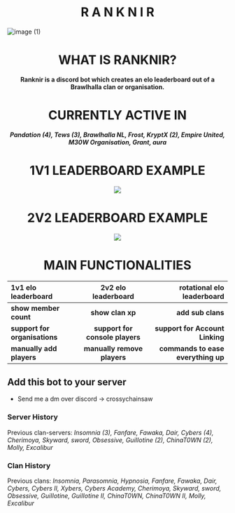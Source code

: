 <h1 align="center"><b>R A N K N I R</b></h1>

![image (1)](https://github.com/CrossyChainsaw/Ranknir/assets/74303221/9977583d-9edb-4ca8-b50d-5d7f1def4733)

<h1 align="center"><b>WHAT IS RANKNIR?</b></h1>
<p align="center"><b>Ranknir is a discord bot which creates an elo leaderboard out of a Brawlhalla clan or organisation.</b></p>


<h1 align="center";size="500px"><b>CURRENTLY ACTIVE IN</b></h1>
<p align="center"><b><i>Pandation (4), Tews (3), Brawlhalla NL, Frost, KryptX (2), Empire United, M30W Organisation, Grant, aura</i></b></p>


<h1 align="center";size="500px"><b>1V1 LEADERBOARD EXAMPLE</b></h1>

<p align="center">
  <img src="https://github.com/CrossyChainsaw/Ranknir/assets/74303221/96634680-4f3d-4899-8d04-05d279352de5" />
</p>

<h1 align="center";size="500px"><b>2V2 LEADERBOARD EXAMPLE</b></h1>

<p align="center">
  <img src="https://github.com/CrossyChainsaw/Ranknir/assets/74303221/1ac40a4e-65de-4eaf-ac5e-49e4a6a90ac6" />
</p>





<h1 align="center";size="500px"><b>MAIN FUNCTIONALITIES</b></h1>

<div align="center">
  
1v1 elo leaderboard | 2v2 elo leaderboard | rotational elo leaderboard
:--- | :---: | ---:
**show member count** | **show clan xp** | **add sub clans**
**support for organisations** | **support for console players** | **support for Account Linking**
**manually add players** | **manually remove players** | **commands to ease everything up**
</div>





## Add this bot to your server
- Send me a dm over discord -> crossychainsaw

### Server History
Previous clan-servers: *Insomnia (3), Fanfare, Fawaka, Dair, Cybers (4), Cherimoya, Skyward, sword, Obsessive, GuiIIotine (2), ChinaT0WN (2), Molly, Excalibur*

### Clan History
Previous clans: *lnsomnia, Parasomnia, Hypnosia, Fanfare, Fawaka, Dair, Cybers, Cybers II, Xybers, Cybers Academy, Cherimoya, Skyward, sword, Obsessive, GuiIIotine, GuiIIotine II, ChinaT0WN, ChinaT0WN II, Molly, Excalibur*
